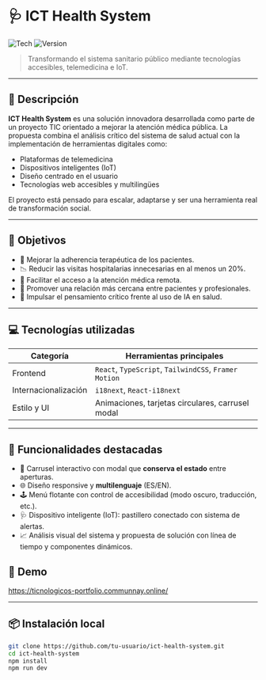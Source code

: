 # 🩺 ICT Health System

![Tech](https://img.shields.io/badge/stack-React%20%7C%20TypeScript%20%7C%20IoT-lightgrey)
![Version](https://img.shields.io/badge/version-1.0.0-blue)

> Transformando el sistema sanitario público mediante tecnologías accesibles, telemedicina e IoT.

---

## 📌 Descripción

**ICT Health System** es una solución innovadora desarrollada como parte de un proyecto TIC orientado a mejorar la atención médica pública. La propuesta combina el análisis crítico del sistema de salud actual con la implementación de herramientas digitales como:

- Plataformas de telemedicina
- Dispositivos inteligentes (IoT)
- Diseño centrado en el usuario
- Tecnologías web accesibles y multilingües

El proyecto está pensado para escalar, adaptarse y ser una herramienta real de transformación social.

---

## 🎯 Objetivos

- 💊 Mejorar la adherencia terapéutica de los pacientes.
- 📉 Reducir las visitas hospitalarias innecesarias en al menos un 20%.
- 📡 Facilitar el acceso a la atención médica remota.
- 🤝 Promover una relación más cercana entre pacientes y profesionales.
- 🧠 Impulsar el pensamiento crítico frente al uso de IA en salud.

---

## 💻 Tecnologías utilizadas

| Categoría     | Herramientas principales                         |
|---------------|--------------------------------------------------|
| Frontend      | `React`, `TypeScript`, `TailwindCSS`, `Framer Motion` |
| Internacionalización | `i18next`, `React-i18next`                     |
| Estilo y UI   | Animaciones, tarjetas circulares, carrusel modal |

---

## 🧠 Funcionalidades destacadas

- 🔄 Carrusel interactivo con modal que **conserva el estado** entre aperturas.
- 🌐 Diseño responsive y **multilenguaje** (ES/EN).
- 🕹️ Menú flotante con control de accesibilidad (modo oscuro, traducción, etc.).
- 🩺 Dispositivo inteligente (IoT): pastillero conectado con sistema de alertas.
- 📈 Análisis visual del sistema y propuesta de solución con línea de tiempo y componentes dinámicos.


## 🚀 Demo
https://ticnologicos-portfolio.communnay.online/

---

## 📦 Instalación local

```bash
git clone https://github.com/tu-usuario/ict-health-system.git
cd ict-health-system
npm install
npm run dev

